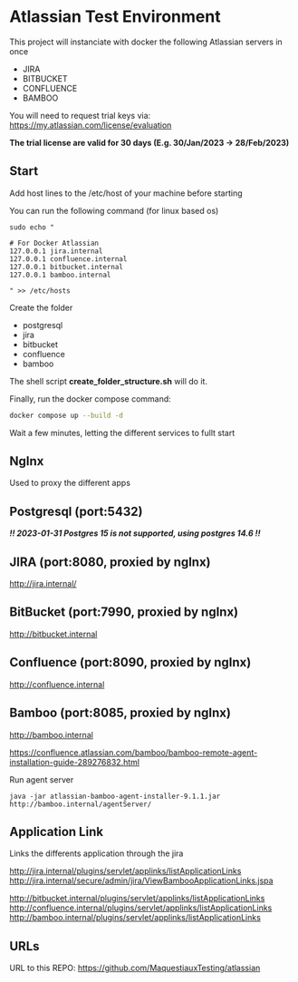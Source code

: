 # Atlassian Test Environment

This project will instanciate with docker the following Atlassian servers in once
- JIRA
- BITBUCKET
- CONFLUENCE
- BAMBOO

You will need to request trial keys via: https://my.atlassian.com/license/evaluation

**The trial license are valid for 30 days (E.g. 30/Jan/2023 -> 28/Feb/2023)**

## Start 

Add host lines to the /etc/host of your machine before starting

You can run the following command (for linux based os)

```
sudo echo "

# For Docker Atlassian
127.0.0.1 jira.internal
127.0.0.1 confluence.internal
127.0.0.1 bitbucket.internal
127.0.0.1 bamboo.internal

" >> /etc/hosts
```

Create the folder
 - postgresql
 - jira
 - bitbucket
 - confluence
 - bamboo

The shell script **create_folder_structure.sh** will do it.

Finally, run the docker compose command:

```bash
docker compose up --build -d
```

Wait a few minutes, letting the different services to fullt start

## NgInx

Used to proxy the different apps

## Postgresql (port:5432)

***!! 2023-01-31 Postgres 15 is not supported, using postgres 14.6 !!***

## JIRA (port:8080, proxied by ngInx)

http://jira.internal/

## BitBucket (port:7990, proxied by ngInx)

http://bitbucket.internal

## Confluence (port:8090, proxied by ngInx)

http://confluence.internal

## Bamboo (port:8085, proxied by ngInx)

http://bamboo.internal

https://confluence.atlassian.com/bamboo/bamboo-remote-agent-installation-guide-289276832.html

Run agent server

```shell
java -jar atlassian-bamboo-agent-installer-9.1.1.jar http://bamboo.internal/agentServer/
```

## Application Link

Links the differents application through the jira

http://jira.internal/plugins/servlet/applinks/listApplicationLinks
http://jira.internal/secure/admin/jira/ViewBambooApplicationLinks.jspa

http://bitbucket.internal/plugins/servlet/applinks/listApplicationLinks
http://confluence.internal/plugins/servlet/applinks/listApplicationLinks
http://bamboo.internal/plugins/servlet/applinks/listApplicationLinks

## URLs

URL to this REPO: https://github.com/MaquestiauxTesting/atlassian